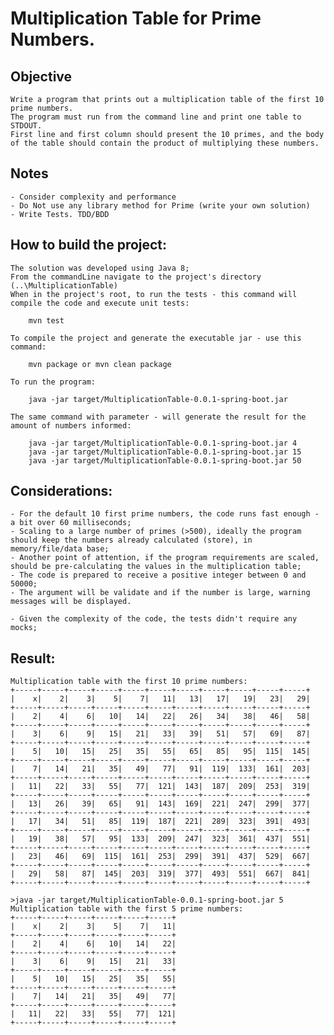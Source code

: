 # Multiplication Table for Prime Numbers.

## Objective

	Write a program that prints out a multiplication table of the first 10 prime numbers.
	The program must run from the command line and print one table to STDOUT.
	First line and first column should present the 10 primes, and the body of the table should contain the product of multiplying these numbers.

## Notes

	- Consider complexity and performance
	- Do Not use any library method for Prime (write your own solution)
	- Write Tests. TDD/BDD

## How to build the project:

    The solution was developed using Java 8;
    From the commandLine navigate to the project's directory (..\MultiplicationTable)
    When in the project's root, to run the tests - this command will compile the code and execute unit tests:

        mvn test

    To compile the project and generate the executable jar - use this command:

        mvn package or mvn clean package

    To run the program:

        java -jar target/MultiplicationTable-0.0.1-spring-boot.jar

    The same command with parameter - will generate the result for the amount of numbers informed:

        java -jar target/MultiplicationTable-0.0.1-spring-boot.jar 4
        java -jar target/MultiplicationTable-0.0.1-spring-boot.jar 15
        java -jar target/MultiplicationTable-0.0.1-spring-boot.jar 50
		
## Considerations:

    - For the default 10 first prime numbers, the code runs fast enough - a bit over 60 milliseconds;
    - Scaling to a large number of primes (>500), ideally the program should keep the numbers already calculated (store), in memory/file/data base;
    - Another point of attention, if the program requirements are scaled, should be pre-calculating the values in the multiplication table;
    - The code is prepared to receive a positive integer between 0 and 50000;
    - The argument will be validate and if the number is large, warning messages will be displayed.

    - Given the complexity of the code, the tests didn't require any mocks;

## Result:

	Multiplication table with the first 10 prime numbers:
	+-----+-----+-----+-----+-----+-----+-----+-----+-----+-----+-----+
	|    x|    2|    3|    5|    7|   11|   13|   17|   19|   23|   29|
	+-----+-----+-----+-----+-----+-----+-----+-----+-----+-----+-----+
	|    2|    4|    6|   10|   14|   22|   26|   34|   38|   46|   58|
	+-----+-----+-----+-----+-----+-----+-----+-----+-----+-----+-----+
	|    3|    6|    9|   15|   21|   33|   39|   51|   57|   69|   87|
	+-----+-----+-----+-----+-----+-----+-----+-----+-----+-----+-----+
	|    5|   10|   15|   25|   35|   55|   65|   85|   95|  115|  145|
	+-----+-----+-----+-----+-----+-----+-----+-----+-----+-----+-----+
	|    7|   14|   21|   35|   49|   77|   91|  119|  133|  161|  203|
	+-----+-----+-----+-----+-----+-----+-----+-----+-----+-----+-----+
	|   11|   22|   33|   55|   77|  121|  143|  187|  209|  253|  319|
	+-----+-----+-----+-----+-----+-----+-----+-----+-----+-----+-----+
	|   13|   26|   39|   65|   91|  143|  169|  221|  247|  299|  377|
	+-----+-----+-----+-----+-----+-----+-----+-----+-----+-----+-----+
	|   17|   34|   51|   85|  119|  187|  221|  289|  323|  391|  493|
	+-----+-----+-----+-----+-----+-----+-----+-----+-----+-----+-----+
	|   19|   38|   57|   95|  133|  209|  247|  323|  361|  437|  551|
	+-----+-----+-----+-----+-----+-----+-----+-----+-----+-----+-----+
	|   23|   46|   69|  115|  161|  253|  299|  391|  437|  529|  667|
	+-----+-----+-----+-----+-----+-----+-----+-----+-----+-----+-----+
	|   29|   58|   87|  145|  203|  319|  377|  493|  551|  667|  841|
	+-----+-----+-----+-----+-----+-----+-----+-----+-----+-----+-----+

	>java -jar target/MultiplicationTable-0.0.1-spring-boot.jar 5
	Multiplication table with the first 5 prime numbers:
	+-----+-----+-----+-----+-----+-----+
	|    x|    2|    3|    5|    7|   11|
	+-----+-----+-----+-----+-----+-----+
	|    2|    4|    6|   10|   14|   22|
	+-----+-----+-----+-----+-----+-----+
	|    3|    6|    9|   15|   21|   33|
	+-----+-----+-----+-----+-----+-----+
	|    5|   10|   15|   25|   35|   55|
	+-----+-----+-----+-----+-----+-----+
	|    7|   14|   21|   35|   49|   77|
	+-----+-----+-----+-----+-----+-----+
	|   11|   22|   33|   55|   77|  121|
	+-----+-----+-----+-----+-----+-----+
